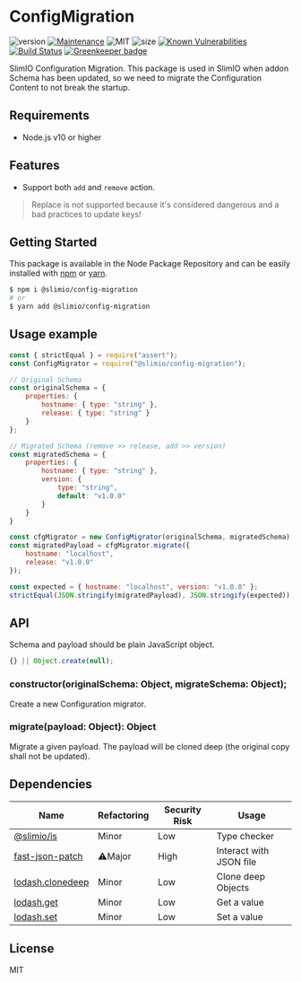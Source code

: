 # ConfigMigration
![version](https://img.shields.io/badge/dynamic/json.svg?url=https://raw.githubusercontent.com/SlimIO/ConfigMigration/master/package.json&query=$.version&label=Version)
[![Maintenance](https://img.shields.io/badge/Maintained%3F-yes-green.svg)](https://github.com/SlimIO/is/commit-activity)
![MIT](https://img.shields.io/github/license/mashape/apistatus.svg)
![size](https://img.shields.io/bundlephobia/min/@slimio/config-migration.svg?style=flat)
[![Known Vulnerabilities](https://snyk.io/test/github/SlimIO/ConfigMigration/badge.svg?targetFile=package.json)](https://snyk.io/test/github/SlimIO/ConfigMigration?targetFile=package.json)
[![Build Status](https://travis-ci.com/SlimIO/ConfigMigration.svg?branch=master)](https://travis-ci.com/SlimIO/ConfigMigration) [![Greenkeeper badge](https://badges.greenkeeper.io/SlimIO/ConfigMigration.svg)](https://greenkeeper.io/)

SlimIO Configuration Migration. This package is used in SlimIO when addon Schema has been updated, so we need to migrate the Configuration Content to not break the startup.

## Requirements
- Node.js v10 or higher

## Features
- Support both `add` and `remove` action.

> Replace is not supported because it's considered dangerous and a bad practices to update keys!

## Getting Started

This package is available in the Node Package Repository and can be easily installed with [npm](https://docs.npmjs.com/getting-started/what-is-npm) or [yarn](https://yarnpkg.com).

```bash
$ npm i @slimio/config-migration
# or
$ yarn add @slimio/config-migration
```

## Usage example
```js
const { strictEqual } = require("assert");
const ConfigMigrator = require("@slimio/config-migration");

// Original Schema
const originalSchema = {
    properties: {
        hostname: { type: "string" },
        release: { type: "string" }
    }
};

// Migrated Schema (remove >> release, add >> version)
const migratedSchema = {
    properties: {
        hostname: { type: "string" },
        version: {
            type: "string",
            default: "v1.0.0"
        }
    }
}

const cfgMigrator = new ConfigMigrator(originalSchema, migratedSchema);
const migratedPayload = cfgMigrator.migrate({
    hostname: "localhost",
    release: "v1.0.0"
});

const expected = { hostname: "localhost", version: "v1.0.0" };
strictEqual(JSON.stringify(migratedPayload), JSON.stringify(expected));
```

## API
Schema and payload should be plain JavaScript object.
```js
{} || Object.create(null);
```

### constructor(originalSchema: Object, migrateSchema: Object);
Create a new Configuration migrator.

### migrate(payload: Object): Object
Migrate a given payload. The payload will be cloned deep (the original copy shall not be updated).

## Dependencies

|Name|Refactoring|Security Risk|Usage|
|---|---|---|---|
|[@slimio/is](https://github.com/SlimIO/is#readme)|Minor|Low|Type checker|
|[fast-json-patch](https://github.com/Starcounter-Jack/JSON-Patch)|⚠️Major|High|Interact with JSON file|
|[lodash.clonedeep](https://lodash.com/)|Minor|Low|Clone deep Objects|
|[lodash.get](https://lodash.com/)|Minor|Low|Get a value|
|[lodash.set](https://lodash.com/)|Minor|Low|Set a value|

## License
MIT
